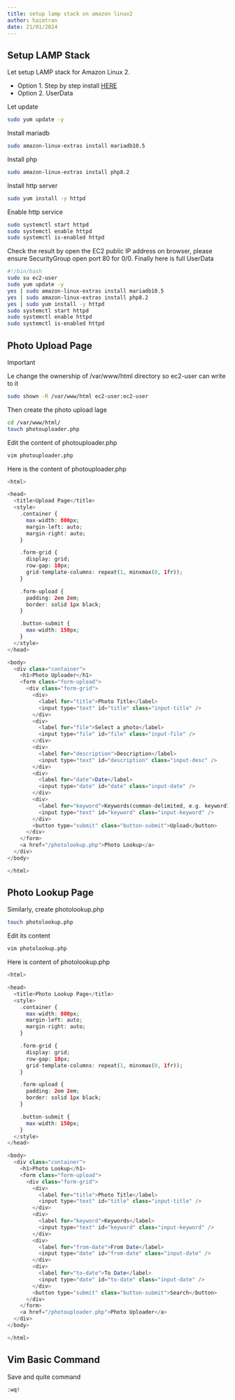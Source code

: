 ```yaml
---
title: setup lamp stack on amazon linux2
author: haimtran
date: 21/01/2024
---
```


## Setup LAMP Stack

Let setup LAMP stack for Amazon Linux 2.

- Option 1. Step by step install [HERE](https://docs.aws.amazon.com/AWSEC2/latest/UserGuide/ec2-lamp-amazon-linux-2.html)
- Option 2. UserData

Let update

```bash
sudo yum update -y
```

Install mariadb

```bash
sudo amazon-linux-extras install mariadb10.5
```

Install php

```bash
sudo amazon-linux-extras install php8.2
```

Install http server

```bash
sudo yum install -y httpd
```

Enable http service

```bash
sudo systemctl start httpd
sudo systemctl enable httpd
sudo systemctl is-enabled httpd
```

Check the result by open the EC2 public IP address on browser, please ensure SecurityGroup open port 80 for 0/0. Finally here is full UserData

```sh
#!/bin/bash
sudo su ec2-user
sudo yum update -y
yes | sudo amazon-linux-extras install mariadb10.5
yes | sudo amazon-linux-extras install php8.2
yes | sudo yum install -y httpd
sudo systemctl start httpd
sudo systemctl enable httpd
sudo systemctl is-enabled httpd
```

## Photo Upload Page

> [!IMPORTANT]
> Le change the ownership of /var/www/html directory so ec2-user can write to it

```bash
sudo shown -R /var/www/html ec2-user:ec2-user
```

Then create the photo upload lage

```bash
cd /var/www/html/
touch photouploader.php
```

Edit the content of photouploader.php

```bash
vim photouploader.php
```

Here is the content of photouploader.php

```php
<html>

<head>
  <title>Upload Page</title>
  <style>
    .container {
      max-width: 800px;
      margin-left: auto;
      margin-right: auto;
    }

    .form-grid {
      display: grid;
      row-gap: 10px;
      grid-template-columns: repeat(1, minxmax(0, 1fr));
    }

    .form-upload {
      padding: 2em 2em;
      border: solid 1px black;
    }

    .button-submit {
      max-width: 150px;
    }
  </style>
</head>

<body>
  <div class="container">
    <h1>Photo Uploader</h1>
    <form class="form-upload">
      <div class="form-grid">
        <div>
          <label for="title">Photo Title</label>
          <input type="text" id="title" class="input-title" />
        </div>
        <div>
          <label for="file">Select a photo</label>
          <input type="file" id="file" class="input-file" />
        </div>
        <div>
          <label for="description">Description</label>
          <input type="text" id="description" class="input-desc" />
        </div>
        <div>
          <label for="date">Date</label>
          <input type="date" id="date" class="input-date" />
        </div>
        <div>
          <label for="keyword">Keywords(comman-delimited, e.g. keyword1, keyword2, ...)</label>
          <input type="text" id="keyword" class="input-keyword" />
        </div>
        <button type="submit" class="button-submit">Upload</button>
      </div>
    </form>
    <a href="/photolookup.php">Photo Lookup</a>
  </div>
</body>

</html>
```

## Photo Lookup Page

Similarly, create photolookup.php

```bash
touch photolookup.php
```

Edit its content

```bash
vim photolookup.php
```

Here is content of photolookup.php

```php
<html>

<head>
  <title>Photo Lookup Page</title>
  <style>
    .container {
      max-width: 800px;
      margin-left: auto;
      margin-right: auto;
    }

    .form-grid {
      display: grid;
      row-gap: 10px;
      grid-template-columns: repeat(1, minxmax(0, 1fr));
    }

    .form-upload {
      padding: 2em 2em;
      border: solid 1px black;
    }

    .button-submit {
      max-width: 150px;
    }
  </style>
</head>

<body>
  <div class="container">
    <h1>Photo Lookup</h1>
    <form class="form-upload">
      <div class="form-grid">
        <div>
          <label for="title">Photo Title</label>
          <input type="text" id="title" class="input-title" />
        </div>
        <div>
          <label for="keyword">Keywords</label>
          <input type="text" id="keyword" class="input-keyword" />
        </div>
        <div>
          <label for="from-date">From Date</label>
          <input type="date" id="from-date" class="input-date" />
        </div>
        <div>
          <label for="to-date">To Date</label>
          <input type="date" id="to-date" class="input-date" />
        </div>
        <button type="submit" class="button-submit">Search</button>
      </div>
    </form>
    <a href="/photouploader.php">Photo Uploader</a>
  </div>
</body>

</html>
```

## Vim Basic Command

Save and quite command

```bash
:wq!
```
